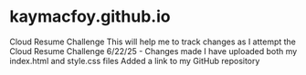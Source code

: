 # kaymacfoy.github.io
Cloud Resume Challenge
This will help me to track changes as I attempt the Cloud Resume Challenge
6/22/25 - Changes made
I have uploaded both my index.html and style.css files
Added a link to my GitHub repository
